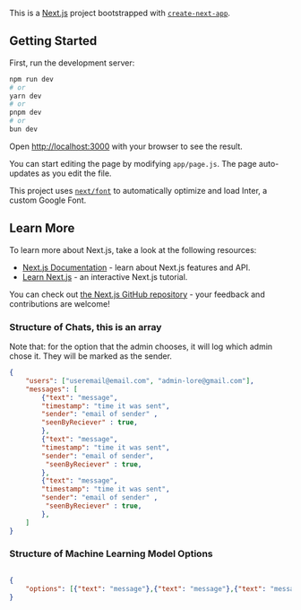 This is a [Next.js](https://nextjs.org/) project bootstrapped with [`create-next-app`](https://github.com/vercel/next.js/tree/canary/packages/create-next-app).

## Getting Started

First, run the development server:

```bash
npm run dev
# or
yarn dev
# or
pnpm dev
# or
bun dev
```

Open [http://localhost:3000](http://localhost:3000) with your browser to see the result.

You can start editing the page by modifying `app/page.js`. The page auto-updates as you edit the file.

This project uses [`next/font`](https://nextjs.org/docs/basic-features/font-optimization) to automatically optimize and load Inter, a custom Google Font.

## Learn More

To learn more about Next.js, take a look at the following resources:

- [Next.js Documentation](https://nextjs.org/docs) - learn about Next.js features and API.
- [Learn Next.js](https://nextjs.org/learn) - an interactive Next.js tutorial.

You can check out [the Next.js GitHub repository](https://github.com/vercel/next.js/) - your feedback and contributions are welcome!

### Structure of Chats, this is an array
Note that: for the option that the admin chooses, it will log which admin chose it. They will be marked as the sender. 
```json
{
    "users": ["useremail@email.com", "admin-lore@gmail.com"],
    "messages": [
        {"text": "message",
        "timestamp": "time it was sent",
        "sender": "email of sender" ,
        "seenByReciever" : true,
        },
        {"text": "message",
        "timestamp": "time it was sent",
        "sender": "email of sender", 
         "seenByReciever" : true,
        },
        {"text": "message",
        "timestamp": "time it was sent",
        "sender": "email of sender" ,
         "seenByReciever" : true,
        },
    ]
}

```

### Structure of Machine Learning Model Options

```json

{
    "options": [{"text": "message"},{"text": "message"},{"text": "message"}],
}

```
